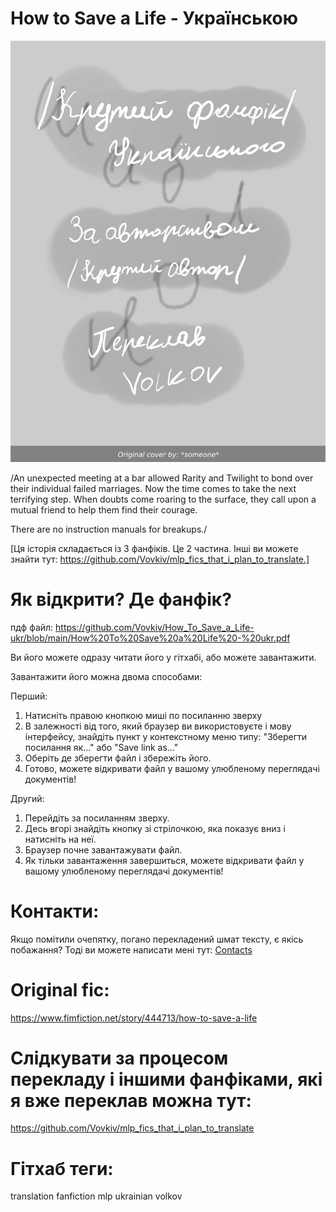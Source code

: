 # How to Save a Life - Українською
![обкладинка](https://github.com/Vovkiv/How_To_Save_a_Life-ukr/blob/main/src/cover-ukr.png?raw=true)

/An unexpected meeting at a bar allowed Rarity and Twilight to bond over their individual failed marriages. Now the time comes to take the next terrifying step. When doubts come roaring to the surface, they call upon a mutual friend to help them find their courage.

There are no instruction manuals for breakups./

[Ця історія складається із 3 фанфіків. Це 2 частина. Інші ви можете знайти тут: https://github.com/Vovkiv/mlp_fics_that_i_plan_to_translate.]

# Як відкрити? Де фанфік?
пдф файл: https://github.com/Vovkiv/How_To_Save_a_Life-ukr/blob/main/How%20To%20Save%20a%20Life%20-%20ukr.pdf

Ви його можете одразу читати його у гітхабі, або можете завантажити.

Завантажити його можна двома способами:

Перший:

1. Натисніть правою кнопкою миші по посиланню зверху
2. В залежності від того, який браузер ви використовуєте і мову інтерфейсу, знайдіть пункт у контекстному меню типу: "Зберегти посилання як..." або "Save link as..."
3. Оберіть де зберегти файл і збережіть його.
4. Готово, можете відкривати файл у вашому улюбленому переглядачі документів!

Другий:

1. Перейдіть за посиланням зверху.
2. Десь вгорі знайдіть кнопку зі стрілочкою, яка показує вниз і натисніть на неї.
3. Браузер почне завантажувати файл.
4. Як тільки завантаження завершиться, можете відкривати файл у вашому улюбленому переглядачі документів!

# Контакти:
Якщо помітили очепятку, погано перекладений шмат тексту, є якісь побажання?
Тоді ви можете написати мені тут: [Contacts](https://github.com/Vovkiv/mlp_fics_that_i_plan_to_translate/tree/main#contacts)

# Original fic:
https://www.fimfiction.net/story/444713/how-to-save-a-life

# Слідкувати за процесом перекладу і іншими фанфіками, які я вже переклав можна тут:
https://github.com/Vovkiv/mlp_fics_that_i_plan_to_translate

# Гітхаб теги:
translation fanfiction mlp ukrainian volkov
